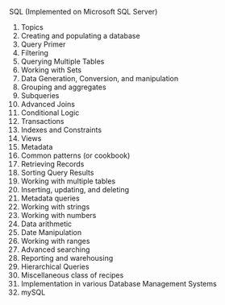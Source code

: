 SQL (Implemented on Microsoft SQL Server)
1. Topics
  1. Creating and populating a database
  1. Query Primer
  1. Filtering
  1. Querying Multiple Tables
  1. Working with Sets
  1. Data Generation, Conversion, and manipulation
  1. Grouping and aggregates
  1. Subqueries
  1. Advanced Joins
  1. Conditional Logic
  1. Transactions
  1. Indexes and Constraints
  1. Views
  1. Metadata
1. Common patterns (or cookbook)
  1. Retrieving Records 
  1. Sorting Query Results
  1. Working with multiple tables
  1. Inserting, updating, and deleting
  1. Metadata queries
  1. Working with strings
  1. Working with numbers
  1. Data arithmetic
  1. Date Manipulation
  1. Working with ranges
  1. Advanced searching
  1. Reporting and warehousing
  1. Hierarchical Queries
  1. Miscellaneous class of recipes
1. Implementation in various Database Management Systems
  1. mySQL
